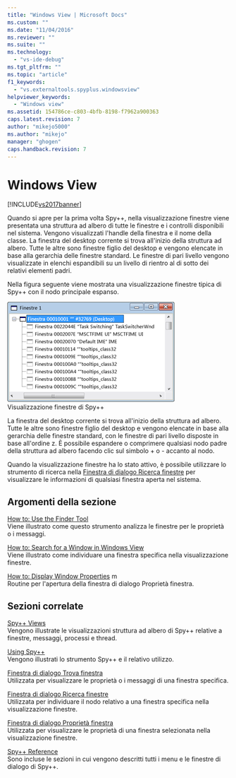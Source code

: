 ```yaml
---
title: "Windows View | Microsoft Docs"
ms.custom: ""
ms.date: "11/04/2016"
ms.reviewer: ""
ms.suite: ""
ms.technology: 
  - "vs-ide-debug"
ms.tgt_pltfrm: ""
ms.topic: "article"
f1_keywords: 
  - "vs.externaltools.spyplus.windowsview"
helpviewer_keywords: 
  - "Windows view"
ms.assetid: 154786ce-c803-4bfb-8198-f7962a900363
caps.latest.revision: 7
author: "mikejo5000"
ms.author: "mikejo"
manager: "ghogen"
caps.handback.revision: 7
---
```

# Windows View
[!INCLUDE[vs2017banner](../code-quality/includes/vs2017banner.md)]

Quando si apre per la prima volta Spy\+\+, nella visualizzazione finestre viene presentata una struttura ad albero di tutte le finestre e i controlli disponibili nel sistema.  Vengono visualizzati l'handle della finestra e il nome della classe.  La finestra del desktop corrente si trova all'inizio della struttura ad albero.  Tutte le altre sono finestre figlio del desktop e vengono elencate in base alla gerarchia delle finestre standard.  Le finestre di pari livello vengono visualizzate in elenchi espandibili su un livello di rientro al di sotto dei relativi elementi padri.  
  
 Nella figura seguente viene mostrata una visualizzazione finestre tipica di Spy\+\+ con il nodo principale espanso.  
  
 ![Visualizzazione finestre di Spy&#43;&#43;](../debugger/media/spy--_windowsview.png "Spy\+\+\_WindowsView")  
Visualizzazione finestre di Spy\+\+  
  
 La finestra del desktop corrente si trova all'inizio della struttura ad albero.  Tutte le altre sono finestre figlio del desktop e vengono elencate in base alla gerarchia delle finestre standard, con le finestre di pari livello disposte in base all'ordine z.  È possibile espandere o comprimere qualsiasi nodo padre della struttura ad albero facendo clic sul simbolo \+ o \- accanto al nodo.  
  
 Quando la visualizzazione finestre ha lo stato attivo, è possibile utilizzare lo strumento di ricerca nella [Finestra di dialogo Ricerca finestre](../debugger/window-search-dialog-box.md) per visualizzare le informazioni di qualsiasi finestra aperta nel sistema.  
  
## Argomenti della sezione  
 [How to: Use the Finder Tool](../debugger/how-to-use-the-finder-tool.md)  
 Viene illustrato come questo strumento analizza le finestre per le proprietà o i messaggi.  
  
 [How to: Search for a Window in Windows View](../debugger/how-to-search-for-a-window-in-windows-view.md)  
 Viene illustrato come individuare una finestra specifica nella visualizzazione finestre.  
  
 [How to: Display Window Properties](../debugger/how-to-display-window-properties.md) m  
 Routine per l'apertura della finestra di dialogo Proprietà finestra.  
  
## Sezioni correlate  
 [Spy\+\+ Views](../debugger/spy-increment-views.md)  
 Vengono illustrate le visualizzazioni struttura ad albero di Spy\+\+ relative a finestre, messaggi, processi e thread.  
  
 [Using Spy\+\+](../debugger/using-spy-increment.md)  
 Vengono illustrati lo strumento Spy\+\+ e il relativo utilizzo.  
  
 [Finestra di dialogo Trova finestra](../debugger/find-window-dialog-box.md)  
 Utilizzata per visualizzare le proprietà o i messaggi di una finestra specifica.  
  
 [Finestra di dialogo Ricerca finestre](../debugger/window-search-dialog-box.md)  
 Utilizzata per individuare il nodo relativo a una finestra specifica nella visualizzazione finestre.  
  
 [Finestra di dialogo Proprietà finestra](../debugger/window-properties-dialog-box.md)  
 Utilizzata per visualizzare le proprietà di una finestra selezionata nella visualizzazione finestre.  
  
 [Spy\+\+ Reference](../debugger/spy-increment-reference.md)  
 Sono incluse le sezioni in cui vengono descritti tutti i menu e le finestre di dialogo di Spy\+\+.